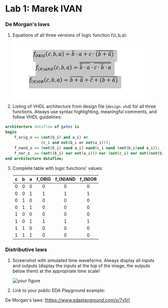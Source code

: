 # Lab 1: Marek IVAN

### De Morgan's laws

1. Equations of all three versions of logic function f(c,b,a):

   ![Logical function](https://github.com/marek8l/digital-electronics-1/blob/main/01-gates/Rovnice.PNG)

2. Listing of VHDL architecture from design file (`design.vhd`) for all three functions. Always use syntax highlighting, meaningful comments, and follow VHDL guidelines:

```vhdl
architecture dataflow of gates is
begin
    f_orig_o <= (not(b_i) and a_i) or
                (c_i and not(b_i or not(a_i)));
    f_nand_o <= (not(b_i) nand a_i) nand(c_i nand (not(b_i)and a_i)); -- MODIFY THIS FUNCTION
    f_nor_o  <= (not((b_i) nor not(a_i))) nor (not(c_i) nor not((not(b_i) nor (a_i)))) ;  -- MODIFY THIS FUNCTION
end architecture dataflow;
```

3. Complete table with logic functions' values:

   | **c** | **b** |**a** | **f_ORIG** | **f_(N)AND** | **f_(N)OR** |
   | :-: | :-: | :-: | :-: | :-: | :-: |
   | 0 | 0 | 0 | 0 | 0 | 0 |
   | 0 | 0 | 1 | 1 | 1 | 1 |
   | 0 | 1 | 0 | 0 | 0 | 0 |
   | 0 | 1 | 1 | 0 | 0 | 0 |
   | 1 | 0 | 0 | 0 | 0 | 0 |
   | 1 | 0 | 1 | 1 | 1 | 1 |
   | 1 | 1 | 0 | 0 | 0 | 0 |
   | 1 | 1 | 1 | 0 | 0 | 0 |

### Distributive laws

1. Screenshot with simulated time waveforms. Always display all inputs and outputs (display the inputs at the top of the image, the outputs below them) at the appropriate time scale!

   ![your figure]()

2. Link to your public EDA Playground example:

  De Morgan's laws: [https://www.edaplayground.com/x/7y5j]

